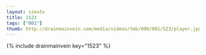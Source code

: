 ```yaml
--- 
layout: sieutv
title: 1523
tags: ["001"]
thumb: http://drainmainvein.com/media/videos/tmb/000/001/523/player.jpg
---
```

{% include drainmainvein key="1523" %} 
